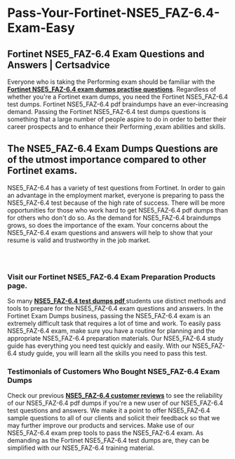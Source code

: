 # Pass-Your-Fortinet-NSE5_FAZ-6.4-Exam-Easy
<h2><strong>Fortinet NSE5_FAZ-6.4 Exam Questions and Answers | Certsadvice</strong></h2> <p>Everyone who is taking the Performing exam should be familiar with the <a href="http://www.certsadvice.com/fortinet/nse5_faz-6.4-practice-questions"><strong>Fortinet NSE5_FAZ-6.4 exam dumps practise questions</strong></a>. Regardless of whether you&#39;re a Fortinet exam dumps, you need the Fortinet NSE5_FAZ-6.4 test dumps. Fortinet NSE5_FAZ-6.4 pdf braindumps have an ever-increasing demand. Passing the Fortinet NSE5_FAZ-6.4 test dumps questions is something that a large number of people aspire to do in order to better their career prospects and to enhance their Performing ,exam abilities and skills.</p> <h2><strong>The NSE5_FAZ-6.4 Exam Dumps Questions are of the utmost importance compared to other Fortinet exams.</strong></h2> <p>NSE5_FAZ-6.4 has a variety of test questions from Fortinet. In order to gain an advantage in the employment market, everyone is preparing to pass the NSE5_FAZ-6.4 test because of the high rate of success. There will be more opportunities for those who work hard to get NSE5_FAZ-6.4 pdf dumps than for others who don&#39;t do so. As the demand for NSE5_FAZ-6.4 braindumps grows, so does the importance of the exam. Your concerns about the NSE5_FAZ-6.4 exam questions and answers will help to show that your resume is valid and trustworthy in the job market.</p> <p><a href="http://www.certsadvice.com/fortinet/nse5_faz-6.4-practice-questions" style="display: block; padding: 1em 0; text-align: center; "><img alt="" src="https://1.bp.blogspot.com/-RUOr8Wn-CRk/YUYAxC8kcHI/AAAAAAAAAnw/F7BbdI3tw8QDj5z8iX0vQAioQzKiUxduwCLcBGAsYHQ/s0/unnamed.jpg" /></a></p> <h3><strong>Visit our Fortinet NSE5_FAZ-6.4 Exam Preparation Products page.</strong></h3> <p>So many <a href="http://www.certsadvice.com/fortinet/nse5_faz-6.4-practice-questions"><strong>NSE5_FAZ-6.4 test dumps pdf </strong></a>students use distinct methods and tools to prepare for the NSE5_FAZ-6.4 exam questions and answers. In the Fortinet Exam Dumps business, passing the NSE5_FAZ-6.4 exam is an extremely difficult task that requires a lot of time and work. To easily pass NSE5_FAZ-6.4 exam, make sure you have a routine for planning and the appropriate NSE5_FAZ-6.4 preparation materials. Our NSE5_FAZ-6.4 study guide has everything you need test quickly and easily. With our NSE5_FAZ-6.4 study guide, you will learn all the skills you need to pass this test.</p> <h3><strong>Testimonials of Customers Who Bought NSE5_FAZ-6.4 Exam Dumps</strong></h3> <p>Check our previous <a href="http://www.certsadvice.com/fortinet/nse5_faz-6.4-practice-questions"><strong>NSE5_FAZ-6.4 customer reviews</strong></a> to see the reliability of our NSE5_FAZ-6.4 pdf dumps if you&#39;re a new user of our NSE5_FAZ-6.4 test questions and answers. We make it a point to offer NSE5_FAZ-6.4 sample questions to all of our clients and solicit their feedback so that we may further improve our products and services. Make use of our NSE5_FAZ-6.4 exam prep tools to pass the NSE5_FAZ-6.4 exam. As demanding as the Fortinet NSE5_FAZ-6.4 test dumps are, they can be simplified with our NSE5_FAZ-6.4 training material.</p>
